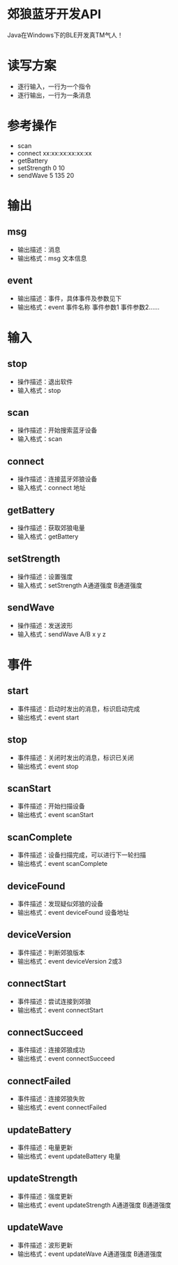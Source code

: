 # 郊狼蓝牙开发API
Java在Windows下的BLE开发真TM气人！

# 读写方案
- 逐行输入，一行为一个指令
- 逐行输出，一行为一条消息

# 参考操作

- scan
- connect xx:xx:xx:xx:xx:xx
- getBattery
- setStrength 0 10
- sendWave 5 135 20

# 输出
## msg
- 输出描述：消息
- 输出格式：msg 文本信息
## event
- 输出描述：事件，具体事件及参数见下
- 输出格式：event 事件名称 事件参数1 事件参数2......

# 输入
## stop
- 操作描述：退出软件
- 输入格式：stop
## scan
- 操作描述：开始搜索蓝牙设备
- 输入格式：scan
## connect
- 操作描述：连接蓝牙郊狼设备
- 输入格式：connect 地址
## getBattery
- 操作描述：获取郊狼电量
- 输入格式：getBattery
## setStrength
- 操作描述：设置强度
- 输入格式：setStrength A通道强度 B通道强度
## sendWave
- 操作描述：发送波形
- 输入格式：sendWave A/B x y z 

# 事件
## start
- 事件描述：启动时发出的消息，标识启动完成
- 输出格式：event start
## stop
- 事件描述：关闭时发出的消息，标识已关闭
- 输出格式：event stop
## scanStart
- 事件描述：开始扫描设备
- 输出格式：event scanStart
## scanComplete
- 事件描述：设备扫描完成，可以进行下一轮扫描
- 输出格式：event scanComplete
## deviceFound
- 事件描述：发现疑似郊狼的设备
- 输出格式：event deviceFound 设备地址
## deviceVersion
- 事件描述：判断郊狼版本
- 输出格式：event deviceVersion 2或3
## connectStart
- 事件描述：尝试连接到郊狼
- 输出格式：event connectStart
## connectSucceed
- 事件描述：连接郊狼成功
- 输出格式：event connectSucceed
## connectFailed
- 事件描述：连接郊狼失败
- 输出格式：event connectFailed
## updateBattery
- 事件描述：电量更新
- 输出格式：event updateBattery 电量
## updateStrength
- 事件描述：强度更新
- 输出格式：event updateStrength A通道强度 B通道强度
## updateWave
- 事件描述：波形更新
- 输出格式：event updateWave A通道强度 B通道强度